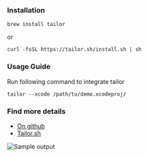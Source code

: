 ### Installation

```
brew install tailor
```

or

```
curl -fsSL https://tailor.sh/install.sh | sh
```

### Usage Guide

Run following command to integrate tailor

```
tailor --xcode /path/to/demo.xcodeproj/
```

### Find more details

* [On github](https://github.com/sleekbyte/tailor)
* [Tailor.sh](https://tailor.sh/)

![Sample output](https://tailor.sh/assets/images/colour-console.png)